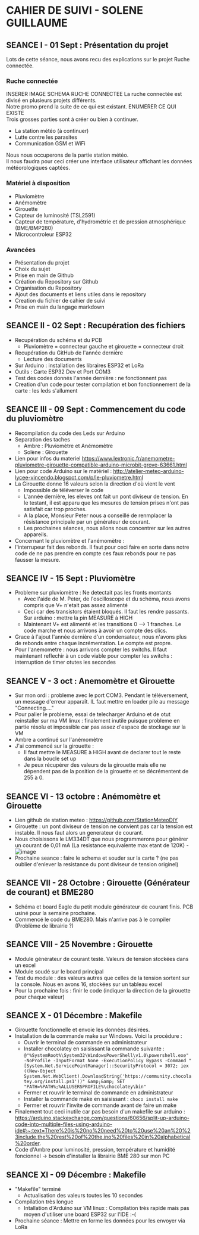 CAHIER DE SUIVI - SOLENE GUILLAUME
==
SEANCE I - 01 Sept : Présentation du projet
-
Lots de cette séance, nous avons recu des explications sur le projet Ruche connectée. <br/> 

### Ruche connectée #

INSERER IMAGE SCHEMA RUCHE CONNECTEE
La ruche connectée est divisé en plusieurs projets différents. <br/>Notre promo prend la suite de ce qui est existant.
ENUMERER CE QUI EXISTE
<br/> Trois grosses parties sont à créer ou bien à continuer.
- La station météo (à continuer)
- Lutte contre les parasites
- Communication GSM et WiFi

Nous nous occuperons de la partie station météo. <br/> 
Il nous faudra pour ceci créer une interface utilisateur affichant les données météorologiques captées. <br/>

### Matériel à disposition #
- Pluviomètre
- Anémomètre
- Girouette
- Capteur de luminosité (TSL2591)
- Capteur de température, d'hydrométrie et de pression atmosphérique (BME/BMP280)
- Microcontroleur ESP32 

### Avancées #

- Présentation du projet
- Choix du sujet
- Prise en main de Github
- Création du Repository sur Github
- Organisation du Repository
- Ajout des documents et liens utiles dans le repository
- Creation du fichier de cahier de suivi
- Prise en main du langage markdown 

SEANCE II - 02 Sept : Recupération des fichiers
-

- Recupération du schéma et du PCB 
  - Pluviomètre = connecteur gauche et girouette = connecteur droit
- Recupération du GitHub de l'année dernière
  - Lecture des documents 
- Sur Arduino : installation des libraires ESP32 et LoRa
- Outils : Carte ESP32 Dev et Port COM3
- Test des codes donnés l'année dernière : ne fonctionnent pas
- Creation d'un code pour tester compilation et bon fonctionnement de la carte : les leds s'allument

SEANCE III - 09 Sept : Commencement du code du pluviomètre
-
- Recompilation du code des Leds sur Arduino
- Separation des taches
  - Ambre : Pluviomètre et Anémomètre
  - Solène : Girouette  
- Lien pour infos du materiel https://www.lextronic.fr/anemometre-pluviometre-girouette-compatible-arduino-microbit-grove-63661.html
- Lien pour code Arduino sur le matériel : http://atelier-meteo-arduino-lycee-vincendo.blogspot.com/p/le-pluviometre.html
- La Girouette donne 16 valeurs selon la direction d'où vient le vent
  - Impossible de téléverser le code
  - L'année dernière, les eleves ont fait un pont diviseur de tension. En le testant, il est apparu que les mesures de tension prises n'ont pas satisfait car trop proches. 
  - A la place, Monsieur Peter nous a conseillé de renmplacer la résistance principale par un générateur de courant.
  - Les prochaines séances, nous allons nous concentrer sur les autres appareils.
 - Concernant le pluviomètre et l'anémomètre :
  -   l'interrupeur fait des rebonds. Il faut pour ceci faire en sorte dans notre code de ne pas prendre en compte ces faux rebonds pour ne pas fausser la mesure.

SEANCE IV - 15 Sept : Pluviomètre
-
- Probleme sur pluviomètre : Ne detectait pas les fronts montants
  - Avec l'aide de M. Peter, de l'oscilloscope et du schéma, nous avons compris que V+ n'etait pas assez alimenté
  - Ceci car des transistors étaient bloqués. Il faut les rendre passants. Sur arduino : mettre la pin MEASURE à HIGH
  - Maintenant V+ est alimenté et les transitions 0 --> 1 franches. Le code marche et nous arrivons à avoir un compte des clics.
- Grace à l'ajout l'année dernière d'un condensateur, nous n'avons plus de rebonds entre chaque incrémentation. Le compte est propre.
- Pour l'anemometre : nous arrivons compter les switchs. Il faut maintenant reflechir à un code viable pour compter les switchs : interruption de timer otutes les secondes

SEANCE V - 3 oct : Anemomètre et Girouette
-
- Sur mon ordi : probleme avec le port COM3. Pendant le téléversement, un message d'erreur apparaît. IL faut mettre en loader pile au message "Connecting...."
- Pour palier le probleme, essai de telecharger Arduino et de otut reinstaller sur ma VM linux : finalement inutile puisque probleme en partie résolu et impossible car pas assez d'espace de stockage sur la VM
- Ambre a continué sur l'anémomètre
- J'ai commencé sur la girouette :
  - Il faut mettre le MEASURE à HIGH avant de declarer tout le reste dans la boucle set up
  - Je peux récupérer des valeurs de la girouette mais elle ne dépendent pas de la position de la girouette et se décrémentent de 255 à 0.  

SEANCE VI - 13 octobre : Anémomètre et Girouette
-
- Lien github de station meteo : https://github.com/StationMeteoDIY
- Girouette : un pont diviseur de tension ne convient pas car la tension est instable. Il nous faut alors un generateur de courant.
- Nous choisissons le LM334DT que nous programmerons pour générer un courant de 0,01 mA (La resistance equivalente max etant de 120K)
-![image](generateur.PNG)
- Prochaine seance : faire le schema et souder sur la carte ? (ne pas oublier d'enlever la resistance du pont diviseur de tension originel)

SEANCE VII - 28 Octobre : Girouette (Générateur de courant) et BME280
-
- Schéma et board Eagle du petit module générateur de courant finis. PCB usiné pour la semaine prochaine.
- Commencé le code du BME280. Mais n'arrive pas à le compiler (Problème de librairie ?)

SEANCE VIII - 25 Novembre : Girouette
-
- Module générateur de courant testé. Valeurs de tension stockées dans un excel
- Module soudé sur le board principal
- Test du module : des valeurs autres que celles de la tension sortent sur la console. Nous en avons 16, stockées sur un tableau excel
- Pour la prochaine fois : finir le code (indiquer la direction de la girouette pour chaque valeur)

SEANCE X - 01 Décembre : Makefile
-
- Girouette fonctionnelle et envoie les données désirées.
- Installation de la commande make sur Windows. Voici la procédure : 
  - Ouvrir le terminal de commande en administrateur 
  - Installer chocolatey en saisissant la commande suivante : `@"%SystemRoot%\System32\WindowsPowerShell\v1.0\powershell.exe" -NoProfile -InputFormat None -ExecutionPolicy Bypass -Command "[System.Net.ServicePointManager]::SecurityProtocol = 3072; iex ((New-Object System.Net.WebClient).DownloadString('https://community.chocolatey.org/install.ps1'))" &amp;&amp; SET "PATH=%PATH%;%ALLUSERSPROFILE%\chocolatey\bin"`
  - Fermer et rouvrir le terminal de commande en administrateur
  - Installer la commande make en saisissant : `choco install make`
  - Fermer et rouvrir l'invite de commande avant de faire un make
 - Finalement tout ceci inutile car pas besoin d'un makefile sur arduino : https://arduino.stackexchange.com/questions/60656/split-up-arduino-code-into-multiple-files-using-arduino-ide#:~:text=There%20is%20no%20need%20to%20use%20an%20%23include,the%20rest%20of%20the.ino%20files%20in%20alphabetical%20order.
 - Code d'Ambre pour luminosité, pression, température et humidité foncionnel -> besoin d'installer la librairie BME 280 sur mon PC

SEANCE XI - 09 Décembre : Makefile
-
- "Makefile" terminé
  - Actualisation des valeurs toutes les 10 secondes
- Compilation très longue
  - Intallation d'Arduino sur VM linux : Compilation très rapide mais pas moyen d'utiliser une board ESP32 sur l'IDE :-(
- Prochaine séance : Mettre en forme les données pour les envoyer via LoRa 

